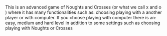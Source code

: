 This is an advanced game of Noughts and Crosses (or what we call x and o ) where it has many functionalities such as: choosing playing with a another player or with computer. If you choose playing with computer there is an: easy, medium and hard level in addition to some settings such as choosing playing with Noughts or Crosses
